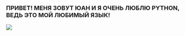 <H3>ПРИВЕТ! МЕНЯ ЗОВУТ ЮАН И Я ОЧЕНЬ ЛЮБЛЮ PYTHON, ВЕДЬ ЭТО МОЙ ЛЮБИМЫЙ ЯЗЫК!</H3>
<p>
  <img src="https://img.shields.io/badge/Python-3776AB?style=for-the-badge&logo=python&logoColor=white" />
</p>
